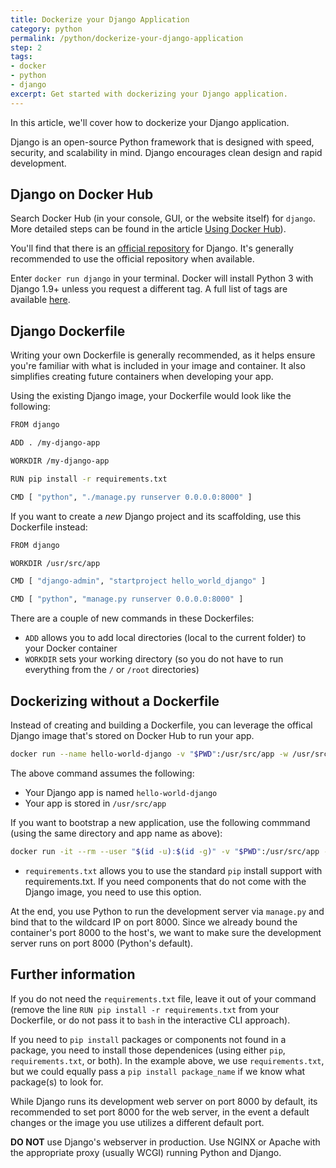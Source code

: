 ```yaml
---
title: Dockerize your Django Application
category: python
permalink: /python/dockerize-your-django-application
step: 2
tags:
- docker
- python
- django
excerpt: Get started with dockerizing your Django application.
---
```


In this article, we'll cover how to dockerize your Django application.

Django is an open-source Python framework that is designed with speed, security, and scalability in mind. Django encourages clean design and rapid development.

## Django on Docker Hub

Search Docker Hub (in your console, GUI, or the website itself) for `django`. More detailed steps can be found in the article [Using Docker Hub](../../using-docker-hub)).

You'll find that there is an [official repository](https://hub.docker.com/_/django/) for Django. It's generally recommended to use the official repository when available.

Enter `docker run django` in your terminal. Docker will install Python 3 with Django 1.9+ unless you request a different tag. A full list of tags are available [here](https://hub.docker.com/r/library/django/tags/).

## Django Dockerfile

Writing your own Dockerfile is generally recommended, as it helps ensure you're familiar with what is included in your image and container. It also simplifies creating future containers when developing your app.

Using the existing Django image, your Dockerfile would look like the following:

```bash
FROM django

ADD . /my-django-app

WORKDIR /my-django-app

RUN pip install -r requirements.txt

CMD [ "python", "./manage.py runserver 0.0.0.0:8000" ]
```

If you want to create a *new* Django project and its scaffolding, use this Dockerfile instead:

```bash
FROM django

WORKDIR /usr/src/app

CMD [ "django-admin", "startproject hello_world_django" ]

CMD [ "python", "manage.py runserver 0.0.0.0:8000" ]
```

There are a couple of new commands in these Dockerfiles:

- `ADD` allows you to add local directories (local to the current folder) to your Docker container
- `WORKDIR` sets your working directory (so you do not have to run everything from the `/` or `/root` directories)

## Dockerizing without a Dockerfile

Instead of creating and building a Dockerfile, you can leverage the offical Django image that's stored on Docker Hub to run your app.

```bash
docker run --name hello-world-django -v "$PWD":/usr/src/app -w /usr/src/app -p 8000:8000 -d django bash -c "pip install -r requirements.txt && python manage.py runserver 0.0.0.0:8000"
```

The above command assumes the following:
- Your Django app is named `hello-world-django`
- Your app is stored in `/usr/src/app`

If you want to bootstrap a new application, use the following commmand (using the same directory and app name as above):

```bash
docker run -it --rm --user "$(id -u):$(id -g)" -v "$PWD":/usr/src/app -w /usr/src/app django django-admin.py startproject hello_world_django
```

- `requirements.txt` allows you to use the standard `pip` install support with requirements.txt. If you need components that do not come with the Django image, you need to use this option.

At the end, you use Python to run the development server via `manage.py` and bind that to the wildcard IP on port 8000. Since we already bound the container's port 8000 to the host's, we want to make sure the development server runs on port 8000 (Python's default).

## Further information

If you do not need the `requirements.txt` file, leave it out of your command (remove the line `RUN pip install -r requirements.txt` from your Dockerfile, or do not pass it to `bash` in the interactive CLI approach).

If you need to `pip install` packages or components not found in a package, you need to install those dependenices (using either `pip`, `requirements.txt`, or both). In the example above, we use `requirements.txt`, but we could equally pass a `pip install package_name` if we know what package(s) to look for.

While Django runs its development web server on port 8000 by default, its recommended to set port 8000 for the web server, in the event a default changes or the image you use utilizes a different default port.

**DO NOT** use Django's webserver in production. Use NGINX or Apache with the appropriate proxy (usually WCGI) running Python and Django.